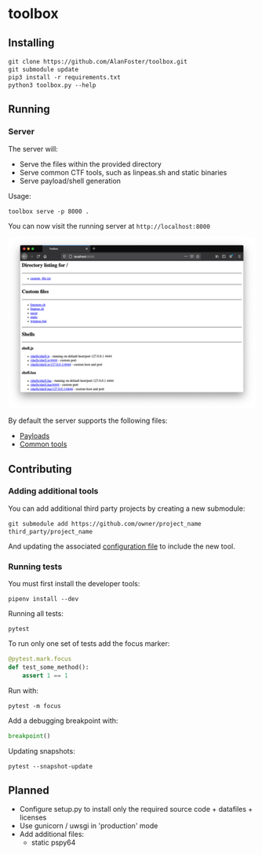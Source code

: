 # toolbox

## Installing

```
git clone https://github.com/AlanFoster/toolbox.git
git submodule update
pip3 install -r requirements.txt
python3 toolbox.py --help
```

## Running

### Server

The server will:
- Serve the files within the provided directory
- Serve common CTF tools, such as linpeas.sh and static binaries
- Serve payload/shell generation

Usage:

```
toolbox serve -p 8000 .
```

You can now visit the running server at `http://localhost:8000`

![Example of the running server](./images/server.png)

By default the server supports the following files:

- [Payloads](toolbox/server/templates)
- [Common tools](toolbox/config.json)

## Contributing

### Adding additional tools

You can add additional third party projects by creating a new submodule:

```
git submodule add https://github.com/owner/project_name third_party/project_name
```

And updating the associated [configuration file](toolbox/config.json) to include the new tool.

### Running tests

You must first install the developer tools:

```shell
pipenv install --dev
```

Running all tests:

```
pytest
```

To run only one set of tests add the focus marker:

```python
@pytest.mark.focus
def test_some_method():
    assert 1 == 1
```

Run with:

```shell
pytest -m focus
```

Add a debugging breakpoint with:

```python
breakpoint()
```

Updating snapshots:

```shell
pytest --snapshot-update
```

## Planned

- Configure setup.py to install only the required source code + datafiles + licenses
- Use gunicorn / uwsgi in 'production' mode
- Add additional files:
  - static pspy64
